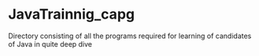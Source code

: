 # JavaTrainnig_capg
Directory consisting of all the programs required for learning of candidates of Java in quite deep dive
